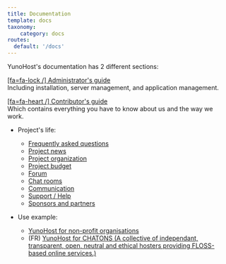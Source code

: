 ```yaml
---
title: Documentation
template: docs
taxonomy:
    category: docs
routes:
  default: '/docs'
---
```


YunoHost's documentation has 2 different sections:

[[fa=fa-lock /] Administrator's guide](/administrate?classes=btn,btn-lg,btn-primary)  
Including installation, server management, and application management.

[[fa=fa-heart /] Contributor's guide](/contribute?classes=btn,btn-lg,btn-error)  
Which contains everything you have to know about us and the way we work.

* Project's life:
   * [Frequently asked questions](/help/faq)
   * [Project news](/news)
   * [Project organization](/project_organization)
   * [Project budget](/project_budget)
   * [Forum](https://forum.yunohost.org)
   * [Chat rooms](/chat_rooms)
   * [Communication](/communication)
   * [Support / Help](/help)
   * [Sponsors and partners](/sponsors_partners)

* Use example:
   * [YunoHost for non-profit organisations](/use_case_non-profit_organisations)
   * (FR) [YunoHost for CHATONS (A collective of independant, transparent, open, neutral and ethical hosters providing FLOSS-based online services.)](https://wiki.chatons.org/doku.php/yunohost) 
